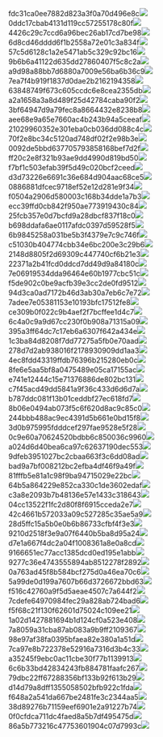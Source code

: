 fdc31ca0ee7882d823a3f0a70d496e8c<img  src="https://img.alicdn.com/bao/uploaded/i3/2639837995/TB2me9npIj_B1NjSZFHXXaDWpXa_!!2639837995.jpg_160x160.jpg">
0ddc17cbab4131d119cc57255178c80f<img  src="https://img.alicdn.com/bao/uploaded/i1/2639837995/O1CN0128vl0KHRyAexEmp_!!2639837995.jpg_160x160.jpg">
4426c29c7ccd6a96bec26ab17cd7be98<img  src="https://img.alicdn.com/bao/uploaded/i4/2639837995/O1CN0128vl03pVszyGMqJ_!!2639837995.jpg_160x160.jpg">
6d8cd46dddd6f1b2558a72e01c3a834f<img  src="https://img.alicdn.com/bao/uploaded/i2/2639837995/O1CN0128vl0Ih2dy6u3Fm_!!2639837995.jpg_160x160.jpg">
57c5d6128c1a2e5471ab5c329c92bc16<img  src="https://img.alicdn.com/bao/uploaded/i3/2639837995/O1CN0128vl0EHQKbxN3lK_!!2639837995.jpg_160x160.jpg">
9b6b6a41122d635dd27860407f5c8c2a<img  src="https://img.alicdn.com/bao/uploaded/i4/2639837995/O1CN0128vl0WN9kjPa3ZD_!!2639837995.jpg_160x160.jpg">
a9d98a88bb7d6880a7009e56ba6b36c9<img  src="https://img.alicdn.com/bao/uploaded/i2/2639837995/TB2mEA3prZnBKNjSZFGXXbt3FXa_!!2639837995.jpg_160x160.jpg">
7ea7f4b919f1837d0dae2b2162194358<img  src="https://img.alicdn.com/bao/uploaded/i2/2639837995/O1CN0128vl0QpJsAxAuM2_!!2639837995.jpg_160x160.jpg">
63848749f673c605ccdc6e8cea2355db<img  src="https://img.alicdn.com/bao/uploaded/i1/2639837995/O1CN0128vl0Y8l0ANbkeI_!!2639837995.jpg_160x160.jpg">
a2a1658a3a8d489f25d42784caba90f2<img  src="https://img.alicdn.com/bao/uploaded/i4/2639837995/O1CN0128vl0FocLMl3t6j_!!2639837995.jpg_160x160.jpg">
3bf64947d9a79fec8a8664432e8238b8<img  src="https://img.alicdn.com/bao/uploaded/i4/2639837995/O1CN0128vl0crlIuBjuDl_!!2639837995.jpg_160x160.jpg">
aee68e9a65e7660ac4b243b94a5ceeaf<img  src="https://img.alicdn.com/bao/uploaded/i3/2639837995/TB2Z4ECncj_B1NjSZFHXXaDWpXa_!!2639837995.jpg_160x160.jpg">
21029960352e301eba0cb036dd088c4c<img  src="https://img.alicdn.com/imgextra/i1/2639837995/O1CN0128vl0mG4nsA8TR9_!!2639837995.jpg">
70f2e8bc34c5120ad748df02f2e98b3e<img  src="https://img.alicdn.com/imgextra/i2/2639837995/O1CN0128vl0lOjDDpkflp_!!2639837995.jpg">
0092de5bbd637705793858168bef7d2f<img  src="https://img.alicdn.com/imgextra/i2/2639837995/O1CN0128vl0lvFY1Yw8YO_!!2639837995.jpg">
ff20c2e8f321b93ae9dd4990d819bd50<img  src="https://img.alicdn.com/imgextra/i1/2639837995/O1CN0128vl0muCcLKy4OA_!!2639837995.jpg">
f7bf1c503efab39f5d49c020bcf2ceed<img  src="https://img.alicdn.com/imgextra/i4/2639837995/O1CN0128vl0mG4fZuCulk_!!2639837995.jpg">
d3d73226e6691c36e684d904aac68ce5<img  src="https://img.alicdn.com/imgextra/i1/2639837995/O1CN0128vl0liWhozLWNZ_!!2639837995.jpg">
0886881dfcec9718ef52e12d281e9f34<img  src="https://img.alicdn.com/imgextra/i3/2639837995/O1CN0128vl0lcwgmGdMAj_!!2639837995.jpg">
f0504a2906d580003c168b34dde1a7b3<img  src="https://img.alicdn.com/imgextra/i1/2639837995/O1CN0128vl0mGLmineUiS_!!2639837995.jpg">
ecc39ffd0cb842f950ae773919430c84<img  src="https://img.alicdn.com/imgextra/i2/2639837995/O1CN0128vl0lxLtWrAVi0_!!2639837995.jpg">
25fcb357e0d7bcfd9a28dbcf837f18c0<img  src="https://img.alicdn.com/imgextra/i2/2639837995/O1CN0128vl0n6XLht9z1Z_!!2639837995.jpg">
b698ddafa6ae0117afdc0397d59528f5<img  src="https://img.alicdn.com/imgextra/i3/2639837995/O1CN0128vl0l6QR6fdKha_!!2639837995.jpg">
6b9845258a031be5b3f4379e7c9c746f<img  src="https://img.alicdn.com/imgextra/i4/2639837995/O1CN0128vl0nJFqRP5S0L_!!2639837995.jpg">
c51030b404774cbb34e6bc200e3c29b6<img  src="https://img.alicdn.com/imgextra/i2/2639837995/O1CN0128vl0lcv9DlV1aP_!!2639837995.jpg">
2148d8805f2d69309c447740cf6b21e3<img  src="https://img.alicdn.com/imgextra/i2/2639837995/O1CN0128vl0mGKyqod66I_!!2639837995.jpg">
22371a2b41fcd0ddcd7dd49d9a84180c<img  src="https://img.alicdn.com/imgextra/i2/2639837995/O1CN0128vl0muCDOAEqan_!!2639837995.jpg">
7e06919534dda96464e60b1977cbc51c<img  src="https://img.alicdn.com/imgextra/i2/2639837995/O1CN0128vl0l6QdaGIVey_!!2639837995.jpg">
f5de902c0be9acfb39e3cc2de0fd9512<img  src="https://img.alicdn.com/imgextra/i1/2639837995/O1CN0128vl0lxO2ZSoN4h_!!2639837995.jpg">
94d3ca0ad7172b46d3ab30a7eb6c7e72<img  src="https://img.alicdn.com/imgextra/i1/2639837995/O1CN0128vl0kcaoFYFbgx_!!2639837995.jpg">
7adee7e05381153e10193bfc17512fe8<img  src="https://img.alicdn.com/imgextra/i4/2639837995/O1CN0128vl0lOjgJpqKPU_!!2639837995.jpg">
ce309b0f022c9b4aef2f7bcffee1d4c7<img  src="https://img.alicdn.com/imgextra/i2/2639837995/O1CN0128vl0mG3OeP6cj3_!!2639837995.jpg">
6c4a0c9a9d67cc230f0b908a71315a09<img  src="https://img.alicdn.com/imgextra/i1/2639837995/O1CN0128vl0lvG9QERLAY_!!2639837995.jpg">
395a3ff64dc7c17eb6a6307f642a434e<img  src="https://img.alicdn.com/imgextra/i1/2639837995/O1CN0128vl0lcv9DmJfHa_!!2639837995.jpg">
1c3ba84d8208f7dd77275a5fb0e70aad<img  src="https://img.alicdn.com/imgextra/i1/2639837995/O1CN0128vl0mGLaFRfV2U_!!2639837995.jpg">
278d7d2ab938016f2178930909dd1aa3<img  src="https://img.alicdn.com/imgextra/i3/2639837995/O1CN0128vl0mGKe4Wr0zk_!!2639837995.jpg">
4ec8fdd43319ffdb76396b215280eb0c<img  src="https://img.alicdn.com/imgextra/i3/2639837995/O1CN0128vl0kcaoFPl2n3_!!2639837995.jpg">
8fe6e5aa5bf8a0475489e05ca17155ac<img  src="https://img.alicdn.com/imgextra/i2/2639837995/O1CN0128vl0lOjc9aqoPg_!!2639837995.jpg">
e741e12444c15e71376886de802bc131<img  src="https://img.alicdn.com/imgextra/i1/2639837995/O1CN0128vl0lvGcX9FjqX_!!2639837995.jpg">
c7f45acd49dd5841a9f36c433d6d6d7a<img  src="https://img.alicdn.com/imgextra/i4/2639837995/O1CN0128vl0mG4nsBaYiw_!!2639837995.jpg">
b787ddc081f13b01ceddbf27ec618fd7<img  src="https://img.alicdn.com/imgextra/i2/2639837995/O1CN0128vl0l6QltYiX4E_!!2639837995.jpg">
8b06e0494ab073f5c6f620d8ac9c85c0<img  src="https://img.alicdn.com/imgextra/i1/2639837995/O1CN0128vl0muCsvtCsMf_!!2639837995.jpg">
244bbb488ac9ec4391d5b661e0bd15f8<img  src="https://img.alicdn.com/imgextra/i1/2639837995/O1CN0128vl0lcvYAEiwp4_!!2639837995.jpg">
3d0b975995fdddcef297fae9528e5f28<img  src="https://img.alicdn.com/imgextra/i3/2639837995/O1CN0128vl0mUi4M7KLjs_!!2639837995.jpg">
0c9e60a70624520bdbb6c850036c9960<img  src="https://img.alicdn.com/imgextra/i2/2639837995/O1CN0128vl0nJFdxR5Kd9_!!2639837995.jpg">
a024d6d40bea6ca97c62637190dec553<img  src="https://img.alicdn.com/imgextra/i3/2639837995/O1CN0128vl0mUkx7NxHLY_!!2639837995.jpg">
9dfeb3951027bc2cbaa663f3c6dd08ad<img  src="https://img.alicdn.com/imgextra/i1/2639837995/O1CN0128vl0lcw1E50eI7_!!2639837995.jpg">
bad9a7bf008212bc2efba4df46f9a49f<img  src="https://img.alicdn.com/imgextra/i4/2639837995/O1CN0128vl0lvFwx2g3a7_!!2639837995.jpg">
81fffb5e81a1c98f9ba94715029e22bc<img  src="https://img.alicdn.com/imgextra/i1/2639837995/O1CN0128vl0lOiwaglitj_!!2639837995.jpg">
64b5a864229e852ca330c1de3602edaf<img  src="https://img.alicdn.com/imgextra/i3/2639837995/O1CN0128vl0muDUKurmxY_!!2639837995.jpg">
c3a8e2093b7b48136e57e1433c318643<img  src="https://img.alicdn.com/imgextra/i4/2639837995/O1CN0128vl0mGMJzez9t1_!!2639837995.jpg">
04cc13522f1fc2d80f8f6915cceda2e7<img  src="https://img.alicdn.com/imgextra/i3/2639837995/O1CN0128vl0mG4bPbRyqp_!!2639837995.jpg">
42c4661b572033a09c527285c35ae5a9<img  src="https://img.alicdn.com/imgextra/i3/2639837995/O1CN0128vl0lOjobdLr9J_!!2639837995.jpg">
28d5ffc15a5b0e0b6b86733cfbf4f3e3<img  src="https://img.alicdn.com/imgextra/i2/2639837995/O1CN0128vl0liVZ8sWyo0_!!2639837995.jpg">
9210d2518f3e9a07f6440b5ba8d95a24<img  src="https://img.alicdn.com/imgextra/i1/2639837995/O1CN0128vl0lOi8kC1KFK_!!2639837995.jpg">
d7e1a667f4dc2a04f1008361a8e0a8cd<img  src="https://img.alicdn.com/imgextra/i2/2639837995/O1CN0128vl0mUjXps8EfX_!!2639837995.jpg">
9166651ec77acc1385dcd0ed195e1abb<img  src="https://img.alicdn.com/imgextra/i1/2639837995/O1CN0128vl0muEQX3DWYU_!!2639837995.jpg">
9277c36e4743555894ab8512278f2892<img  src="https://img.alicdn.com/imgextra/i1/2639837995/O1CN0128vl0mGJm3NwSSF_!!2639837995.jpg">
0a763ad45f8b584bcf275d0a46ea70c6<img  src="https://img.alicdn.com/imgextra/i4/2639837995/O1CN0128vl0kccDWGkBIP_!!2639837995.jpg">
5a99de0d199a7607b66d3726672bbd63<img  src="https://img.alicdn.com/imgextra/i2/2639837995/O1CN0128vl0mGLRxgUzr7_!!2639837995.jpg">
f516c42760a9f5d5aeae4507c7a644f2<img  src="https://img.alicdn.com/imgextra/i3/2639837995/O1CN0128vl0n6Z1bYdlz4_!!2639837995.jpg">
7cdefe64970984fec29a828ab724bad6<img  src="https://img.alicdn.com/imgextra/i3/2639837995/O1CN0128vl0mUhw2Sxdp3_!!2639837995.jpg">
f5f68c21f130f62601d75024c109ee21<img  src="https://img.alicdn.com/imgextra/i2/2639837995/O1CN0128vl0n6XHY45Hgf_!!2639837995.jpg">
1a02d1427881694b1d124cf0a523e408<img  src="https://img.alicdn.com/imgextra/i2/2639837995/O1CN0128vl0fSEQGWTknj_!!2639837995.jpg">
7a8059a31cba87ab083a9b9ff2109367<img  src="https://img.alicdn.com/imgextra/i1/2639837995/O1CN0128vl0mUiCgUoTdd_!!2639837995.jpg">
98e97af38fa0395bfaea82e380a1a51d<img  src="https://img.alicdn.com/imgextra/i4/2639837995/O1CN0128vl0lOi4aVyhJK_!!2639837995.jpg">
7ca97e8b722378e52916a7316d3b4c33<img  src="https://img.alicdn.com/imgextra/i1/2639837995/O1CN0128vl0muCx6apb1U_!!2639837995.jpg">
a35245f9ebc0ac11cbe30f77b1139913<img  src="https://img.alicdn.com/imgextra/i4/2639837995/O1CN0128vl0nJFRUQe3OR_!!2639837995.jpg">
6c6b33bd42834243fb884781faafc267<img  src="https://img.alicdn.com/imgextra/i3/2639837995/O1CN0128vl0kcbHL0JESG_!!2639837995.jpg">
79dbc22ff67288356bf133b92f613b29<img  src="https://img.alicdn.com/imgextra/i2/2639837995/O1CN0128vl0muCsw4DNxy_!!2639837995.jpg">
d14d79a8dff1355058502bfb922c1fda<img  src="https://img.alicdn.com/imgextra/i3/2639837995/O1CN0128vl0muCsvxARTY_!!2639837995.jpg">
f648a2a541da667be2481fe3c2344aa5<img  src="https://img.alicdn.com/imgextra/i1/2639837995/O1CN0128vl0kcb0ivVIUC_!!2639837995.jpg">
38d89276b71159eef6901e2a91227b74<img  src="https://img.alicdn.com/imgextra/i3/2639837995/O1CN0128vl0lOk13emi30_!!2639837995.jpg">
0f0cfdca711dc4faed8a5b7df495475d<img  src="https://img.alicdn.com/imgextra/i1/2639837995/O1CN0128vl0lvFY1iSLmn_!!2639837995.jpg">
86a5b773216c47753601904c07d7993c<img  src="https://img.alicdn.com/imgextra/i2/2639837995/O1CN0128vl0n6XYCP31ZH_!!2639837995.jpg">
